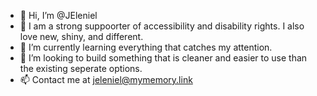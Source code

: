 - 👋 Hi, I’m @JEleniel
- 👀 I am a strong suppoorter of accessibility and disability rights. I also love new, shiny, and different.
- 🌱 I’m currently learning everything that catches my attention.
- 💞️ I’m looking to build something that is cleaner and easier to use than the existing seperate options.
- 📫 Contact me at jeleniel@mymemory.link

<!---
JEleniel/JEleniel is a ✨ special ✨ repository because its `README.md` (this file) appears on your GitHub profile.
You can click the Preview link to take a look at your changes.
--->
